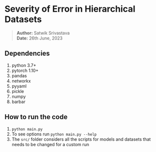 # Severity of Error in Hierarchical Datasets
> **Author:** Satwik Srivastava <br>
> **Date:** 26th June, 2023

## Dependencies
1. python 3.7+
2. pytorch 1.10+
3. pandas
4. networkx
5. pyyaml
6. pickle
7. numpy
8. barbar

## How to run the code 
1. ```python main.py```
2. To see options run ```python main.py --help```
3. The `src/` folder considers all the scripts for models and datasets that needs to be changed for a custom run
